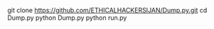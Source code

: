 git clone https://github.com/ETHICALHACKERSIJAN/Dump.py.git
cd Dump.py
python Dump.py
python run.py
